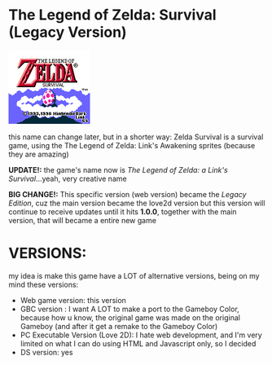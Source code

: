 # The Legend of Zelda: Survival (Legacy Version)
![NotActualGameFootageLMAO](assets/titlescreen.png)

this name can change later, but in a shorter way:
Zelda Survival is a survival game, using the The Legend of Zelda: Link's Awakening sprites (because they are amazing)

**UPDATE!:** the game's name now is *The Legend of Zelda: a Link's Survival*...yeah, very creative name

**BIG CHANGE!:** This specific version (web version) became the *Legacy Edition*, cuz the main version became the love2d version
but this version will continue to receive updates until it hits **1.0.0**, together with the main version, that will became a entire new game

# VERSIONS:

my idea is make this game have a LOT of alternative versions, being on my mind these versions:

- Web game version: this version
- GBC version : I want A LOT to make a port to the Gameboy Color, because how u know, the original game was made on the original Gameboy (and after it get a remake to the Gameboy Color)
- PC Executable Version (Love 2D): I hate web development, and I'm very limited on what I can do using HTML and Javascript only, so I decided 
- DS version: yes
